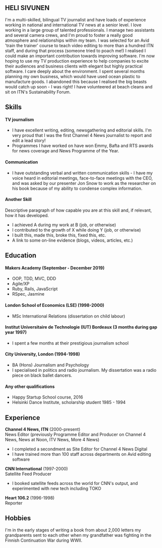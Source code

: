 ## HELI SIVUNEN

I'm a multi-skilled, bilingual TV journalist and have loads of experience working in national and international TV news at a senior level. I love working in a large group of talented professionals. I manage two assistants and several camera crews, and I'm proud to foster a really good atmosphere and relationships within my team. I was selected for an Avid 'train the trainer' course to teach video editing to more than a hundred ITN staff, and during that process (someone tried to poach me!) I realised I could make an important contribution towards improving software. I'm now hoping to use my TV production experience to help companies to excite their audiences and business clients with elegant but highly practical software. I care deeply about the environment. I spent several months planning my own business, which would have used ocean plastic to manufacture goods. I abandoned this because I realised the big beasts would catch up soon - I was right! I have volunteered at beach cleans and sit on ITN's Sustainability Forum.


## Skills

#### TV journalism

- I have excellent writing, editing, newsgathering and editorial skills. I'm very proud that I was the first Channel 4 News journalist to report and edit a lead story!
- Programmes I have worked on have won Emmy, Bafta and RTS awards for news coverage and News Programme of the Year.

#### Communication

- I have outstanding verbal and written communication skills - I have my voice heard in editorial meetings, face-to-face meetings with the CEO, and was asked by our presenter Jon Snow to work as the researcher on his book because of my ability to condense complex information. 

#### Another Skill

Descriptive paragraph of how capable you are at this skill and, if relevant, how it has developed.

- I achieved A during my work at B (job, or otherwise)
- I contributed to the growth of X while doing Y (job, or otherwise)
- I built this, made this, broke this, fixed this, etc.
- A link to some on-line evidence (blogs, videos, articles, etc.)

## Education

#### Makers Academy (September - December 2019)

- OOP, TDD, MVC, DDD
- Agile/XP
- Ruby, Rails, JavaScript
- RSpec, Jasmine

#### London School of Economics (LSE) (1998-2000)

- MSc International Relations (dissertation on child labour)

#### Institut Universitaire de Technologie (IUT) Bordeaux (3 months during gap year 1997)

- I spent a few months at their prestigious journalism school

#### City University, London (1994-1998)

- BA (Hons) Journalism and Psychology
- I specialised in politics and radio journalism. My dissertation was a radio piece on black ballet dancers.

#### Any other qualifications

- Happy Startup School course, 2016 
- Helsinki Dance Institute, scholarship student 1985 - 1994

## Experience

**Channel 4 News, ITN** (2000-present)    
News Editor (previously Programme Editor and Producer on Channel 4 News, News at Noon, ITV News, More 4 News)
- I completed a secondment as Site Editor for Channel 4 News Digital
- I have trained more than 100 staff across departments on Avid editing software

**CNN International** (1997-2000)   
Satellite Feed Producer
- I booked satellite feeds across the world for CNN's output, and experimented with new tech including TOKO

**Heart 106.2** (1996-1998)   
Reporter  

## Hobbies
I'm in the early stages of writing a book from about 2,000 letters my grandparents sent to each other when my grandfather was fighting in the Finnish Continuation War during WWII.
